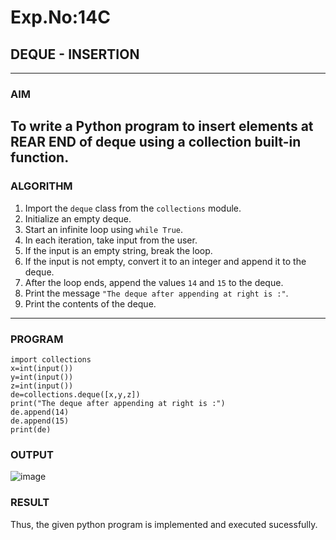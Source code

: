 # Exp.No:14C 
## DEQUE - INSERTION
---
### AIM  
To write a Python program to insert elements at REAR END of deque using a collection built-in function.
---
### ALGORITHM  

1. Import the `deque` class from the `collections` module.  
2. Initialize an empty deque.  
3. Start an infinite loop using `while True`.  
4. In each iteration, take input from the user.  
5. If the input is an empty string, break the loop.  
6. If the input is not empty, convert it to an integer and append it to the deque.  
7. After the loop ends, append the values `14` and `15` to the deque.  
8. Print the message `"The deque after appending at right is :"`.  
9. Print the contents of the deque.  
---

### PROGRAM  

```
import collections
x=int(input())
y=int(input())
z=int(input())
de=collections.deque([x,y,z])
print("The deque after appending at right is :")
de.append(14)
de.append(15)
print(de)
```

### OUTPUT
![image](https://github.com/user-attachments/assets/dfec9e75-c5d7-46ba-9562-2e7530c54029)

### RESULT
Thus, the given python program is implemented and executed sucessfully.
